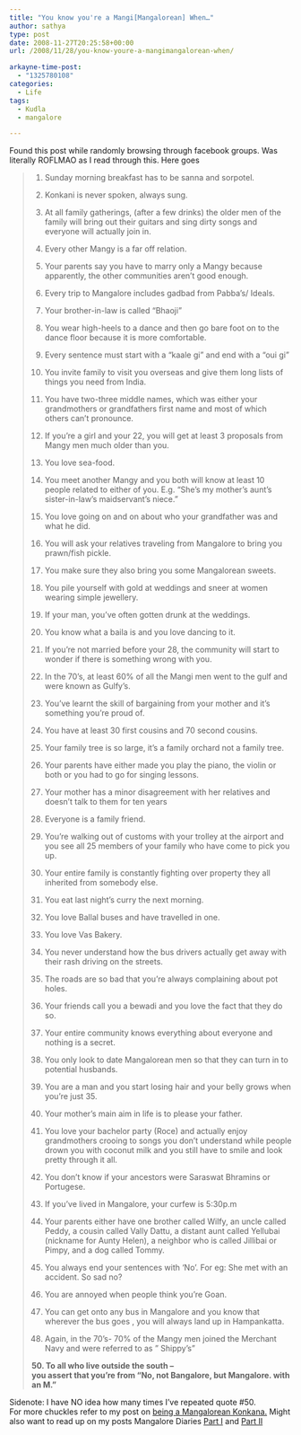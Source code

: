 ```yaml
---
title: "You know you're a Mangi[Mangalorean] When…"
author: sathya
type: post
date: 2008-11-27T20:25:58+00:00
url: /2008/11/28/you-know-youre-a-mangimangalorean-when/

arkayne-time-post:
  - "1325780108"
categories:
  - Life
tags:
  - Kudla
  - mangalore

---
```

Found this post while randomly browsing through facebook groups. Was literally ROFLMAO as I read through this. Here goes

> 1. Sunday morning breakfast has to be sanna and sorpotel.
> 
> 2. Konkani is never spoken, always sung.
> 
> 3. At all family gatherings, (after a few drinks) the older men of the family will bring out their guitars and sing dirty songs and everyone will actually join in.
> 
> 4. Every other Mangy is a far off relation.
> 
> <!--more-->
> 
> 5. Your parents say you have to marry only a Mangy because apparently, the other communities aren&#8217;t good enough.
> 
> 6. Every trip to Mangalore includes gadbad from Pabba&#8217;s/ Ideals.
> 
> 7. Your brother-in-law is called &#8220;Bhaoji&#8221;
> 
> 8. You wear high-heels to a dance and then go bare foot on to the dance floor because it is more comfortable.
> 
> 9. Every sentence must start with a &#8220;kaale gi&#8221; and end with a &#8220;oui gi&#8221;
> 
> 10. You invite family to visit you overseas and give them long lists of things you need from India.
> 
> 11. You have two-three middle names, which was either your grandmothers or grandfathers first name and most of which others can&#8217;t pronounce.
> 
> 12. If you&#8217;re a girl and your 22, you will get at least 3 proposals from Mangy men much older than you.
> 
> 13. You love sea-food.
> 
> 14. You meet another Mangy and you both will know at least 10 people related to either of you. E.g. &#8220;She&#8217;s my mother&#8217;s aunt&#8217;s sister-in-law&#8217;s maidservant&#8217;s niece.&#8221;
> 
> 15. You love going on and on about who your grandfather was and what he did.
> 
> 16. You will ask your relatives traveling from Mangalore to bring you prawn/fish pickle.
> 
> 17. You make sure they also bring you some Mangalorean sweets.
> 
> 18. You pile yourself with gold at weddings and sneer at women wearing simple jewellery.
> 
> 19. If your man, you&#8217;ve often gotten drunk at the weddings.
> 
> 20. You know what a baila is and you love dancing to it.
> 
> 21. If you&#8217;re not married before your 28, the community will start to wonder if there is something wrong with you.
> 
> 22. In the 70&#8217;s, at least 60% of all the Mangi men went to the gulf and were known as Gulfy&#8217;s.
> 
> 23. You&#8217;ve learnt the skill of bargaining from your mother and it&#8217;s something you&#8217;re proud of.
> 
> 24. You have at least 30 first cousins and 70 second cousins.
> 
> 25. Your family tree is so large, it&#8217;s a family orchard not a family tree.
> 
> 26. Your parents have either made you play the piano, the violin or both or you had to go for singing lessons.
> 
> 27. Your mother has a minor disagreement with her relatives and doesn&#8217;t talk to them for ten years
> 
> 28. Everyone is a family friend.
> 
> 29. You&#8217;re walking out of customs with your trolley at the airport and you see all 25 members of your family who have come to pick you up.
> 
> 30. Your entire family is constantly fighting over property they all inherited from somebody else.
> 
> 31. You eat last night&#8217;s curry the next morning.
> 
> 32. You love Ballal buses and have travelled in one.
> 
> 33. You love Vas Bakery.
> 
> 34. You never understand how the bus drivers actually get away with their rash driving on the streets.
> 
> 35. The roads are so bad that you&#8217;re always complaining about pot holes.
> 
> 36. Your friends call you a bewadi and you love the fact that they do so.
> 
> 37. Your entire community knows everything about everyone and nothing is a secret.
> 
> 38. You only look to date Mangalorean men so that they can turn in to potential husbands.
> 
> 39. You are a man and you start losing hair and your belly grows when you&#8217;re just 35.
> 
> 40. Your mother&#8217;s main aim in life is to please your father.
> 
> 41. You love your bachelor party (Roce) and actually enjoy grandmothers crooing to songs you don&#8217;t understand while people drown you with coconut milk and you still have to smile and look pretty through it all.
> 
> 42. You don&#8217;t know if your ancestors were Saraswat Bhramins or Portugese.
> 
> 43. If you&#8217;ve lived in Mangalore, your curfew is 5:30p.m
> 
> 44. Your parents either have one brother called Wilfy, an uncle called Peddy, a cousin called Vally Dattu, a distant aunt called Yellubai (nickname for Aunty Helen), a neighbor who is called Jillibai or Pimpy, and a dog called Tommy.
> 
> 45. You always end your sentences with &#8216;No&#8217;. For eg: She met with an accident. So sad no?
> 
> 46. You are annoyed when people think you&#8217;re Goan.
> 
> 48. You can get onto any bus in Mangalore and you know that wherever the bus goes , you will always land up in Hampankatta.
> 
> 49. Again, in the 70&#8217;s- 70% of the Mangy men joined the Merchant Navy and were referred to as &#8221; Shippy&#8217;s&#8221;
> 
> **50. To all who live outside the south &#8211;  
> you assert that you&#8217;re from &#8220;No, not Bangalore, but Mangalore. with an M.&#8221;** 

Sidenote: I have NO idea how many times I&#8217;ve repeated quote #50.  
For more chuckles refer to my post on [being a Mangalorean Konkana.][1] Might also want to read up on my posts Mangalore Diaries [Part I][2] and [Part II][3]

 [1]: http://sathyabh.at/2008/08/07/for-all-you-mangalore-konkanas-and-non-konkanas-here%e2%80%99s-what-it%e2%80%99s-like-to-be-a-konkana/
 [2]: http://sathyabh.at/2008/08/18/mangalore-diaries-part-i/
 [3]: http://sathyabh.at/2008/08/21/mangalore-diaries-part-ii/
